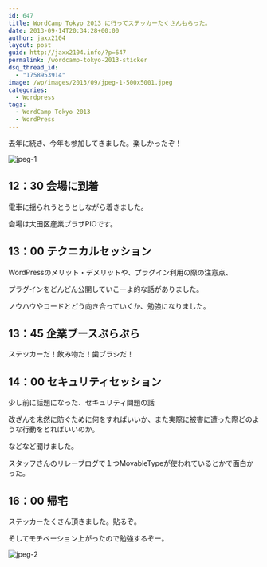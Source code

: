 ```yaml
---
id: 647
title: WordCamp Tokyo 2013 に行ってステッカーたくさんもらった。
date: 2013-09-14T20:34:28+00:00
author: jaxx2104
layout: post
guid: http://jaxx2104.info/?p=647
permalink: /wordcamp-tokyo-2013-sticker
dsq_thread_id:
  - "1758953914"
image: /wp/images/2013/09/jpeg-1-500x5001.jpeg
categories:
  - Wordpress
tags:
  - WordCamp Tokyo 2013
  - WordPress
---
```

去年に続き、今年も参加してきました。楽しかったぞ！

<img class="img-rounded aligncenter size-large wp-image-648" alt="jpeg-1" src="/images/2013/09/jpeg-1-500x500.jpeg" srcset="/images/2013/09/jpeg-1-500x500.jpeg 500w, /images/2013/09/jpeg-1-150x150.jpeg 150w, /images/2013/09/jpeg-1-300x300.jpeg 300w, /images/2013/09/jpeg-1.jpeg 612w" sizes="(max-width: 500px) 100vw, 500px" />

## 12：30 会場に到着

電車に揺られうとうとしながら着きました。

会場は大田区産業プラザPIOです。

<!--more-->

## 13：00 テクニカルセッション

WordPressのメリット・デメリットや、プラグイン利用の際の注意点、

プラグインをどんどん公開していこーよ的な話がありました。

ノウハウやコードとどう向き合っていくか、勉強になりました。

## 13：45 企業ブースぶらぶら

ステッカーだ！飲み物だ！歯ブラシだ！

## 14：00 セキュリティセッション

少し前に話題になった、セキュリティ問題の話

改ざんを未然に防ぐために何をすればいいか、また実際に被害に遭った際どのような行動をとればいいのか。

などなど聞けました。

スタッフさんのリレーブログで１つMovableTypeが使われているとかで面白かった。

## 16：00 帰宅

ステッカーたくさん頂きました。貼るぞ。

そしてモチベーション上がったので勉強するぞー。

<img class="img-rounded aligncenter size-large wp-image-650" alt="jpeg-2" src="/images/2013/09/jpeg-2-500x500.jpeg" srcset="/images/2013/09/jpeg-2-500x500.jpeg 500w, /images/2013/09/jpeg-2-150x150.jpeg 150w, /images/2013/09/jpeg-2-300x300.jpeg 300w, /images/2013/09/jpeg-2.jpeg 612w" sizes="(max-width: 500px) 100vw, 500px" />
